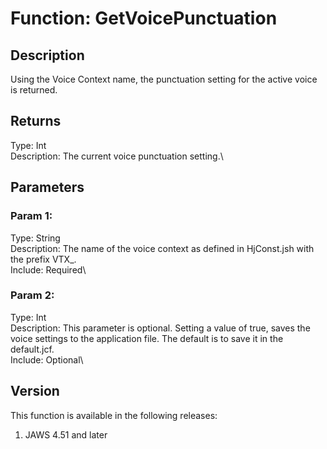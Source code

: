 # Function: GetVoicePunctuation

## Description

Using the Voice Context name, the punctuation setting for the active
voice is returned.

## Returns

Type: Int\
Description: The current voice punctuation setting.\

## Parameters

### Param 1:

Type: String\
Description: The name of the voice context as defined in HjConst.jsh
with the prefix VTX\_.\
Include: Required\

### Param 2:

Type: Int\
Description: This parameter is optional. Setting a value of true, saves
the voice settings to the application file. The default is to save it in
the default.jcf.\
Include: Optional\

## Version

This function is available in the following releases:

1.  JAWS 4.51 and later
